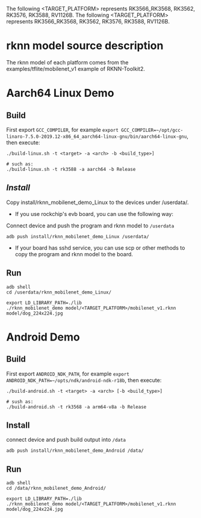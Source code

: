 The following <TARGET_PLATFORM> represents RK3566_RK3568, RK3562, RK3576, RK3588, RV1126B.
The following <TARGET_PLATFORM> represents RK3566_RK3568, RK3562, RK3576, RK3588, RV1126B.

# rknn model source description
The rknn model of each platform comes from the examples/tflite/mobilenet_v1 example of RKNN-Toolkit2.

# Aarch64 Linux Demo

## Build

First export `GCC_COMPILER`, for example `export GCC_COMPILER=~/opt/gcc-linaro-7.5.0-2019.12-x86_64_aarch64-linux-gnu/bin/aarch64-linux-gnu`, then execute:

```
./build-linux.sh -t <target> -a <arch> -b <build_type>]

# such as: 
./build-linux.sh -t rk3588 -a aarch64 -b Release
```

## *Install*

Copy install/rknn_mobilenet_demo_Linux  to the devices under /userdata/.

- If you use rockchip's evb board, you can use the following way:

Connect device and push the program and rknn model to `/userdata`

```
adb push install/rknn_mobilenet_demo_Linux /userdata/
```

- If your board has sshd service, you can use scp or other methods to copy the program and rknn model to the board.

## Run

```
adb shell
cd /userdata/rknn_mobilenet_demo_Linux/
```

```
export LD_LIBRARY_PATH=./lib
./rknn_mobilenet_demo model/<TARGET_PLATFORM>/mobilenet_v1.rknn model/dog_224x224.jpg
```

# Android Demo

## Build

First export `ANDROID_NDK_PATH`, for example `export ANDROID_NDK_PATH=~/opts/ndk/android-ndk-r18b`, then execute:

```
./build-android.sh -t <target> -a <arch> [-b <build_type>]

# sush as: 
./build-android.sh -t rk3568 -a arm64-v8a -b Release
```

## Install

connect device and push build output into `/data`

```
adb push install/rknn_mobilenet_demo_Android /data/
```

## Run

```
adb shell
cd /data/rknn_mobilenet_demo_Android/
```

```
export LD_LIBRARY_PATH=./lib
./rknn_mobilenet_demo model/<TARGET_PLATFORM>/mobilenet_v1.rknn model/dog_224x224.jpg
```
